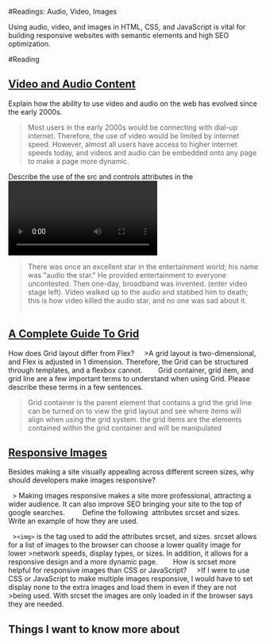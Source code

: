 #Readings: Audio, Video, Images

Using audio, video, and images in HTML, CSS, and JavaScript is vital for building responsive websites with semantic elements and high SEO optimization. 

#Reading
## [Video and Audio Content](https://developer.mozilla.org/en-US/docs/Learn/HTML/Multimedia_and_embedding/Video_and_audio_content)

Explain how the ability to use video and audio on the web has evolved since the early 2000s.  
> Most users in the early 2000s would be connecting with dial-up internet. Therefore, the use of video would be limited by internet speed. However, almost all users have access to higher internet speeds today, and videos and audio can be embedded onto any page to make a page more dynamic. 


Describe the use of the src and controls attributes in the <video> element.  
  > The SRC attribute is where the video is stored, typically a link to the video. Finally, the controls attribute allows users to control a video, which is essential for accessibility reasons. 
  
  
Why is it important to have fallback content inside the <video> element?  
  >If the SRC link breaks, or the user's broadband is too slow to load the video, then having fallback content will allow for something else to take the place of the video instead of shifting content on a page from its inability to load. 
  
  
Write a very short story where <audio> and <video> are characters.  
  >There was once an excellent star in the entertainment world; his name was "audio the star." He provided entertainment to everyone uncontested. Then one-day, broadband was invented. (enter video stage left). Video walked up to the audio and stabbed him to death; this is how video killed the audio star, and no one was sad about it. 
  
  
## [A Complete Guide To Grid](https://css-tricks.com/snippets/css/complete-guide-grid/)

How does Grid layout differ from Flex?  
  >A grid layout is two-dimensional, and Flex is adjusted in 1 dimension. Therefore, the Grid can be structured through templates, and a flexbox cannot. 
  
  
Grid container, grid item, and grid line are a few important terms to understand when using Grid. Please describe these terms in a few sentences.  
  >Grid container is the parent element that contains a grid the grid line can be turned on to view the grid layout and see where items will align when using the grid system. the grid items are the elements contained within the grid container and will be manipulated 
  
  
## [Responsive Images](https://developer.mozilla.org/en-US/docs/Learn/HTML/Multimedia_and_embedding/Responsive_images)  

Besides making a site visually appealing across different screen sizes, why should developers make images responsive?  
  
  > Making images responsive makes a site more professional, attracting a wider audience. It can also improve SEO bringing your site to the top of google searches.  
  
  
Define the following <img> attributes srcset and sizes. Write an example of how they are used.  
  
  >```<img>``` is the tag used to add the attributes srcset, and sizes. srcset allows for a list of images to the browser can choose a lower quality image for lower >network speeds, display types, or sizes. In addition, it allows for a responsive design and a more dynamic page. 
  
  
How is srcset more helpful for responsive images than CSS or JavaScript?  
  >If I were to use CSS or JavaScript to make multiple images responsive, I would have to set display none to the extra images and load them in even if they are not >being used. With srcset the images are only loaded in if the browser says they are needed.   
  
  

## Things I want to know more about
